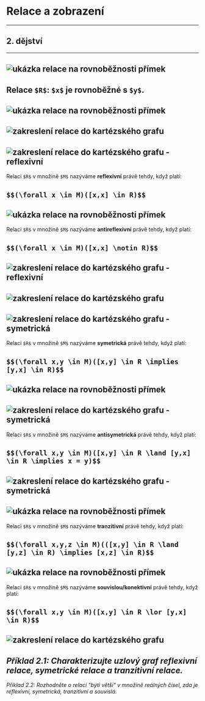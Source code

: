 # Relace a zobrazení
---
## 2. dějství
---
![ukázka relace na rovnoběžnosti přímek](slides-img/rel2-0.png)
---
Relace `$R$`: `$x$` je rovnoběžné s `$y$`.
---
![ukázka relace na rovnoběžnosti přímek](slides-img/rel2-0.png)
---
![zakreslení relace do kartézského grafu](slides-img/rel2-1.png)
---
![zakreslení relace do kartézského grafu - reflexivní](slides-img/rel2-2.png)
---
Relaci `$R$` v množině  `$M$` nazýváme **reflexivní** právě tehdy, když platí:

`$$(\forall x \in M)([x,x] \in R)$$`
---
![ukázka relace na rovnoběžnosti přímek](slides-img/rel2-0.png)
---
Relaci `$R$` v množině  `$M$` nazýváme **antireflexivní** právě tehdy, když platí:

`$$(\forall x \in M)([x,x] \notin R)$$`
---
![zakreslení relace do kartézského grafu - reflexivní](slides-img/rel2-2.png)
---
![zakreslení relace do kartézského grafu](slides-img/rel2-1.png)
---
![zakreslení relace do kartézského grafu - symetrická](slides-img/rel2-3.png)
---
Relaci `$R$` v množině  `$M$` nazýváme **symetrická** právě tehdy, když platí:

`$$(\forall x,y \in M)([x,y] \in R \implies [y,x] \in R)$$`
---
![ukázka relace na rovnoběžnosti přímek](slides-img/rel2-0.png)
---
![zakreslení relace do kartézského grafu - symetrická](slides-img/rel2-3.png)
---
Relaci `$R$` v množině  `$M$` nazýváme **antisymetrická** právě tehdy, když platí:

`$$(\forall x,y \in M)([x,y] \in R \land [y,x] \in R \implies x = y)$$`
---
![zakreslení relace do kartézského grafu - symetrická](slides-img/rel2-3.png)
---
![ukázka relace na rovnoběžnosti přímek](slides-img/rel2-0.png)
---
Relaci `$R$` v množině  `$M$` nazýváme **tranzitivní** právě tehdy, když platí:

`$$(\forall x,y,z \in M)(([x,y] \in R \land [y,z] \in R) \implies [x,z] \in R)$$`
---
![ukázka relace na rovnoběžnosti přímek](slides-img/rel2-0.png)
---
Relaci `$R$` v množině  `$M$` nazýváme **souvislou/konektivní** právě tehdy, když platí:

`$$(\forall x,y \in M)([x,y] \in R \lor [y,x] \in R)$$`
---
![zakreslení relace do kartézského grafu](slides-img/rel2-1.png)
---
*Příklad 2.1: Charakterizujte uzlový graf reflexivní relace, symetrické relace a tranzitivní relace.*
---
*Příklad 2.2: Rozhodněte o relaci "býti větší" v množině reálných čísel, zda je reflexivní, symetrická, tranzitivní a souvislá.*
